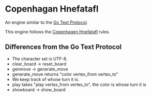 # Copenhagan Hnefatafl

An engine similar to the [Go Text Protocol].

This engine follows the [Copenhagen Hnefatafl] rules.

[Go Text Protocol]: https://www.lysator.liu.se/~gunnar/gtp/gtp2-spec-draft2/gtp2-spec.html
[Copenhagen Hnefatafl]: https://aagenielsen.dk/copenhagen_rules.php

## Differences from the Go Text Protocol

* The character set is UTF-8.
* clear_board -> reset_board
* genmove -> generate_move
* generate_move returns "color vertex_from vertex_to"
* We keep track of whose turn it is.
* play takes "play vertex_from vertex_to", the color is whose turn it is
* showboard -> show_board
